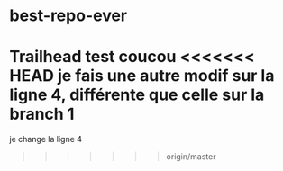 # best-repo-ever
Trailhead test
coucou
<<<<<<< HEAD
je fais une autre modif sur la ligne 4, différente que celle sur la branch 1
=======
je change la ligne 4
>>>>>>> origin/master
